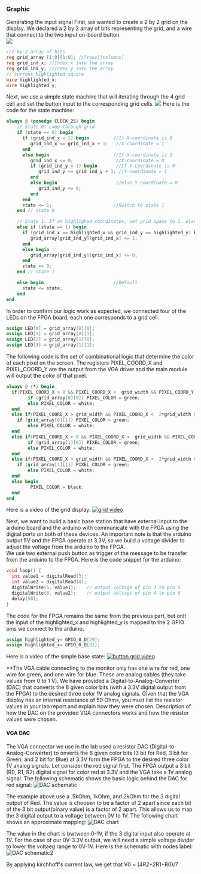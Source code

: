 ### Graphic
Generating the input signal
First, we wanted to create a 2 by 2 grid on the display. We declared a 2 by 2 array of bits representing the grid, and a wire that connect to the two input on-board button.  
![](./image/lab3/4square.JPG)

```Verilog
//2-by-2 array of bits
reg grid_array [1:0][1:0]; //[rows][columns]
reg grid_ind_x; //Index x into the array
reg grid_ind_y; //Index y into the array
// current highlighted square
wire highlighted_x;
wire highlighted_y;
```

Next, we use a simple state machine that will iterating through the 4 grid cell and set the button input to the corresponding grid cells.
![](./image/lab3/Button_Grid.JPG)
Here is the code for the state machine:

```Verilog
always @ (posedge CLOCK_25) begin
	// State 0: Loop through grid
	if (state == 0) begin
	  if (grid_ind_x < 1) begin         //If X-coordinate is 0
		 grid_ind_x <= grid_ind_x + 1;   //X-coordinate = 1
	  end
	  else begin                        //If X-coordinate is 1
		 grid_ind_x <= 0;                //X-coordinate = 0
		 if (grid_ind_y < 1) begin       //If Y-coordinate is 0
			grid_ind_y <= grid_ind_y + 1; //Y-coordinate = 1
		 end
		 else begin                      //else Y-coordinate = 0
			grid_ind_y <= 0;
		 end
	  end
	  state <= 1;                       //Switch to state 1
	end // state 0

	// State 1: If at highlighed coordinates, set grid space to 1, else set to 0
	else if (state == 1) begin
	  if (grid_ind_x == highlighted_x && grid_ind_y == highlighted_y) begin
		 grid_array[grid_ind_y][grid_ind_x] <= 1;
	  end
	  else begin
		 grid_array[grid_ind_y][grid_ind_x] <= 0;
	  end
	  state <= 0;
	end // state 1

	else begin                          //Default
	  state <= state;
	end
end
```

In order to confirm our logic work as expected, we connected four of the LEDs on the FPGA board, each one corresponds to a grid cell.

```Verilog
assign LED[0] = grid_array[0][0];
assign LED[1] = grid_array[0][1];
assign LED[2] = grid_array[1][0];
assign LED[3] = grid_array[1][1];
```
The following code is the set of combinational logic that determine the color of each pixel on the screen. The registers PIXEL_COORD_X and PIXEL_COORD_Y are the output from the VGA driver and the main module will output the color of that pixel.

```Verilog
always @ (*) begin 
  if(PIXEL_COORD_X > 0 && PIXEL_COORD_X <  grid_width && PIXEL_COORD_Y > 0 && PIXEL_COORD_Y < grid_width) begin
		if (grid_array[0][0]) PIXEL_COLOR = green;
		else PIXEL_COLOR = white;
  end
  else if(PIXEL_COORD_X > grid_width && PIXEL_COORD_X <  2*grid_width && PIXEL_COORD_Y > 0 && PIXEL_COORD_Y < grid_width) begin
  	if (grid_array[0][1]) PIXEL_COLOR = green;
		else PIXEL_COLOR = white;
  end
  else if(PIXEL_COORD_X > 0 && PIXEL_COORD_X <  grid_width && PIXEL_COORD_Y > grid_width && PIXEL_COORD_Y < 2*grid_width) begin
		if (grid_array[1][0]) PIXEL_COLOR = green;
		else PIXEL_COLOR = white;
  end
  else if(PIXEL_COORD_X > grid_width && PIXEL_COORD_X <  2*grid_width && PIXEL_COORD_Y > grid_width && PIXEL_COORD_Y < 2*grid_width) begin
  	if (grid_array[1][1]) PIXEL_COLOR = green;
		else PIXEL_COLOR = white;
  end
  else begin
		 PIXEL_COLOR = black;
  end
end
```

Here is a video of the grid display:
[![grid video](./image/lab3/grid.JPG)](https://youtu.be/Z5URB4X2w9Q)  


Next, we want to build a basic base station that have external input to the arduino board and the arduino with communicate with the FPGA using the digital ports on both of these devices. An important note is that the arduino output 5V and the FPGA operate at 3.3V, so we build a voltage divider to adjust the voltage from the arduino to the FPGA.  
We use two external push button as trigger of the message to be transfer from the arduino to the FPGA. Here is the code snippet for the arduino:  
```C
void loop() {
  int value1 = digitalRead(3);
  int value2 = digitalRead(4);
  digitalWrite(5, value1);    // output voltage of pin 3 to pin 5
  digitalWrite(6, value2);    // output voltage of pin 4 to pin 6
  delay(50);     
}
```

The code for the FPGA remains the same from the previous part, but onlt the input of the highlighted_x and highlighted_y is mapped to the 2 GPIO pins we connect to the arduino. 

```Verilog
assign highlighted_y= GPIO_0_D[29];
assign highlighted_x= GPIO_0_D[31];
```

Here is a video of the simple base state:
[![button grid video](./image/lab3/FPGA_base.JPG)](https://youtu.be/TJx6PqLpqdA)  

**The VGA cable connecting to the monitor only has one wire for red, one wire for green, and one wire for blue. These are analog cables (they take values from 0 to 1 V). We have provided a Digital-to-Analog-Converter (DAC) that converts the 8 given color bits (with a 3.3V digital output from the FPGA) to the desired three color 1V analog signals. Given that the VGA display has an internal resistance of 50 Ohms, you must list the resistor values in your lab report and explain how they were chosen.
Description of how the DAC on the provided VGA connectors works and how the resistor values were chosen.

#### VGA DAC
The VGA connector we use in the lab used a resistor DAC (Digital-to-Analog-Converter) to onverts the 8 given color bits (3 bit for Red, 3 bit for Green, and 2 bit for Blue) at 3.3V form the FPGA to the desired three color 1V analog signals.
Let consider the red signal first. The FPGA output a 3 bit (R0, R1, R2) digital signal for color red at 3.3V and the VGA take a 1V analog signal. The following schematic shows the basic logic behind the DAC for red signal: 
![DAC schematic](./image/lab3/DAC_schematic.JPG)  

The example above use a .5kOhm, 1kOhm, and 2kOhm for the 3 digital output of Red. The value is choosen to be a factor of 2 apart since each bit of the 3 bit output(binary value) is a factor of 2 apart. This allows us to map the 3 digital output to a voltage between 0V to 1V. The following chart shows an approximate mapping: 
![DAC chart](./image/lab3/DAC_chart.JPG)  

The value in the chart is bwtween 0-1V, if the 3 digital input also operate at 1V. For the case of our 0V-3.3V output, we will need a simple voltage divider to lower the voltaeg range to 0V-1V.
Here is the schematic with nodes label:
![DAC schematic2](./image/lab3/DAC_schematic2.JPG)  

By applying kirchhoff's current law, we get that V0 = (4*R2+2*R1+R0)/7



